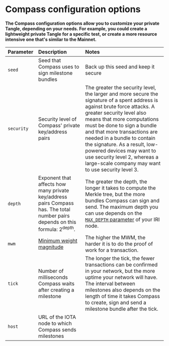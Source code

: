 # Compass configuration options

**The Compass configuration options allow you to customize your private Tangle, depending on your needs. For example, you could create a lightweight private Tangle for a specific test, or create a more resource intensive one that's similar to the Mainnet.**

|**Parameter**|**Description**|**Notes**|
|:----------------------|:--------------|:--------|
|`seed` |Seed that Compass uses to sign milestone bundles |Back up this seed and keep it secure|
|`security`|Security level of Compass' private key/address pairs|The greater the security level, the larger and more secure the signature of a spent address is against brute force attacks. A greater security level also means that more computations must be done to sign a bundle and that more transactions are needed in a bundle to contain the signature. As a result, low-powered devices may want to use security level 2, whereas a large-scale company may want to use security level 3.|
|`depth`|Exponent that affects how many private key/address pairs Compass has. The total number pairs depends on this formula: 2<sup>depth</sup>.|The greater the depth, the longer it takes to compute the Merkle tree, but the more bundles Compass can sign and send. The maximum depth you can use depends on the [`MAX_DEPTH` parameter](root://iri/1.0/references/iri-configuration-options.md#max-depth) of your IRI node.|
|`mwm`|[Minimum weight magnitude](root://getting-started/0.1/transactions/proof-of-work.md#minimum-weight-magnitude)|The higher the MWM, the harder it is to do the proof of work for a transaction.|
|`tick`|Number of milliseconds Compass waits after creating a milestone|The longer the tick, the fewer transactions can be confirmed in your network, but the more uptime your network will have. The interval between milestones also depends on the length of time it takes Compass to create, sign and send a milestone bundle after the tick. |
|`host`|URL of the IOTA node to which Compass sends milestones||

